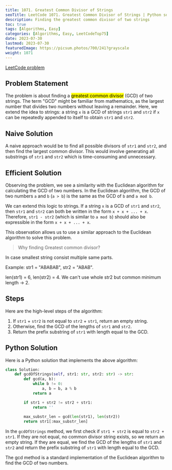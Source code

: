 ```yaml
---
title: 1071. Greatest Common Divisor of Strings
seoTitle: LeetCode 1071. Greatest Common Divisor of Strings | Python solution and explanation
description: Finding the greatest common divisor of two strings
toc: true
tags: [Algorithms, Easy]
categories: [Algorithms, Easy, LeetCodeTop75]
date: 2023-07-30
lastmod: 2023-07-30
featuredImage: https://picsum.photos/700/241?grayscale
weight: 1071
---
```


[LeetCode problem](https://leetcode.com/problems/greatest-common-divisor-of-strings/)

## Problem Statement

The problem is about finding a <mark>greatest common divisor</mark> (GCD) of two strings. The term "GCD" might be familiar from mathematics, as the largest number that divides two numbers without leaving a remainder. Here, we extend the idea to strings: a string `x` is a GCD of strings `str1` and `str2` if `x` can be repeatedly appended to itself to obtain `str1` and `str2`.

## Naive Solution

A naive approach would be to find all possible divisors of `str1` and `str2`, and then find the largest common divisor. This would involve generating all substrings of `str1` and `str2` which is time-consuming and unnecessary.

## Efficient Solution

Observing the problem, we see a similarity with the Euclidean algorithm for calculating the GCD of two numbers. In the Euclidean algorithm, the GCD of two numbers `a` and `b` (`a > b`) is the same as the GCD of `b` and `a mod b`.

We can extend this logic to strings. If a string `x` is a GCD of `str1` and `str2`, then `str1` and `str2` can both be written in the form `x + x + ... + x`. Therefore, `str1 - str2` (which is similar to `a mod b`) should also be expressible in the form `x + x + ... + x`.

This observation allows us to use a similar approach to the Euclidean algorithm to solve this problem.

> Why finding Greatest common divisor?

In case smallest string consist multiple same parts.

Example: str1 = "ABABAB", str2 = "ABAB".

len(str1) = 6, len(str2) = 4. We can't use whole str2 but common minimum length -> 2.

## Steps

Here are the high-level steps of the algorithm:

1. If `str1` + `str2` is not equal to `str2` + `str1`, return an empty string.
2. Otherwise, find the GCD of the lengths of `str1` and `str2`.
3. Return the prefix substring of `str1` with length equal to the GCD.

## Python Solution

Here is a Python solution that implements the above algorithm:

```python
class Solution:
    def gcdOfStrings(self, str1: str, str2: str) -> str:
        def gcd(a, b):
            while b != 0:
                a, b = b, a % b
            return a

        if str1 + str2 != str2 + str1:
            return ''
        
        max_substr_len = gcd(len(str1), len(str2))
        return str1[:max_substr_len]
```

In the `gcdOfStrings` method, we first check if `str1 + str2` is equal to `str2 + str1`. If they are not equal, no common divisor string exists, so we return an empty string. If they are equal, we find the GCD of the lengths of `str1` and `str2` and return the prefix substring of `str1` with length equal to the GCD.

The gcd method is a standard implementation of the Euclidean algorithm to find the GCD of two numbers.
